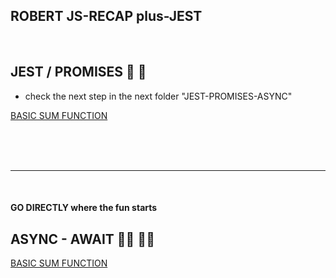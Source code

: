 ## ROBERT JS-RECAP plus-JEST

<br>

## JEST / PROMISES 🌻 💍

- check the next step in the next folder "JEST-PROMISES-ASYNC"

[BASIC SUM FUNCTION](JEST-PROMISES-ASYNC1/docs/BASIC-SUM-FUNCTION.md)

<br>
<br>
<br>
<hr>
<br>

#### GO DIRECTLY where the fun starts

## ASYNC - AWAIT :rowing_woman: :rowing_woman:

[BASIC SUM FUNCTION](JEST-PROMISES-ASYNC5/docs/JEST-5_async-await.md)
